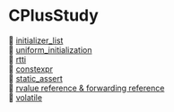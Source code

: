 # CPlusStudy

👀 <a href="./md/initializer_list.md">initializer_list</a> <br>
👀 <a href="./md/uniform_initialization.md">uniform_initialization</a> <br>
👀 <a href="./md/rtti.md">rtti</a> <br>
👀 <a href="./md/constexpr.md">constexpr</a> <br>
👀 <a href="./md/static_assert.md">static_assert</a> <br>
👀 <a href="./md/rvalue_reference.md">rvalue reference & forwarding reference</a> <br>
👀 <a href="./md/volatile.md">volatile</a>
